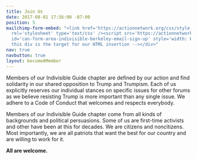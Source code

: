 ```yaml
---
title: Join Us
date: 2017-08-01 17:56:00 -07:00
position: 5
mailchimp-form-embed: "<link href='https://actionnetwork.org/css/style-embed.css'
  rel='stylesheet' type='text/css' /><script src='https://actionnetwork.org/widgets/v2/form/indivisible-berkeley-email-sign-up?format=js&source=widget&style=full'></script><div
  id='can-form-area-indivisible-berkeley-email-sign-up' style='width: 650px'><!--
  this div is the target for our HTML insertion --></div>"
nav: true
navbutton: true
layout: becomeAMember
---
```


Members of our Indivisible Guide chapter are defined by our action and find solidarity in our shared opposition to Trump and Trumpism. Each of us explicitly reserves our individual stances on specific issues for other forums as we believe resisting Trump is more important than any single issue. We adhere to a Code of Conduct that welcomes and respects everybody.

Members of our Indivisible Guide chapter come from all kinds of backgrounds and political persuasions. Some of us are first-time activists and other have been at this for decades. We are citizens and noncitizens. Most importantly, we are all patriots that want the best for our country and are willing to work for it.

**All are welcome.**
